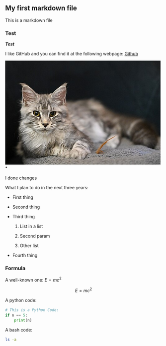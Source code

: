 ## My first markdown file
This is a markdown file
### Test

***Test***

I like GitHub and you can find it at the following webpage: [Github](https://github.com/)

![A beautifull cat](./Images/Cat.jpg)*

I done changes

What I plan to do in the next three years:
- First thing
- Second thing
- Third thing

    1. List in a list
    1. Second param


    1. Other list
- Fourth thing

### Formula
A well-known one: $E = mc^2$

$$E = mc^2$$

A python code:
```Python code
# This is a Python Code:
if n == 5:
    print(n) 
```

A bash code:
```Bash
ls -a
```
